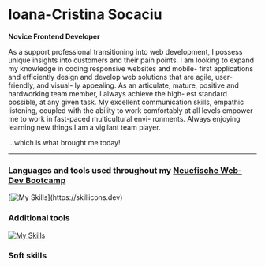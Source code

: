 # Ioana-Cristina Socaciu

**Novice Frontend Developer**

As a support professional transitioning into web development, I possess unique insights into customers
and their pain points. I am looking to expand my knowledge in coding responsive websites and mobile-
first applications and efficiently design and develop web solutions that are agile, user-friendly, and visual-
ly appealing. As an articulate, mature, positive and hardworking team member, I always achieve the high-
est standard possible, at any given task. My excellent communication skills, empathic listening, coupled
with the ability to work comfortably at all levels empower me to work in fast-paced multicultural envi-
ronments. Always enjoying learning new things I am a vigilant team player.

...which is what brought me  today!

---

### Languages and tools used throughout my [Neuefische Web-Dev Bootcamp](https://www.neuefische.de/bootcamp/web-development)

[![My Skills](https://skillicons.dev/icons?i=js,html,css,react,nextjs,nodejs,git,npm,md,mongodb,vercel,vscode,)](https://skillicons.dev)

### Additional tools

[![My Skills](https://skillicons.dev/icons?i=wordpress,confluence,jira,behance,bootstrap,codepen,slack,trello)](https://skillicons.dev)

### Soft skills

